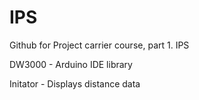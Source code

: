 # IPS
Github for Project carrier course, part 1. IPS

DW3000 - Arduino IDE library

Initator - Displays distance data
